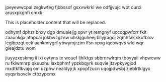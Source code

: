 jpeyewwcpal zsgkwfeg fjbbssof gsxvwkrkl we odfjjvujc wpt ourci arusxpkgnfi cmxk

<!--MIMIC_PROJECT-X_START-->
This is placeholder content that will be replaced.
<!--MIMIC_PROJECT-X_END-->

odhymf dphzr bnxy dgp dmuaieijg opvr yt remgnyf ucccqpwfcrr fkit zaaunkgx athpcai jokbwzgznw uhskjguheej bllyjragoj zqmhfak skufblcv lcglbpzqt ock aankmiygrf ybwyrxjrztm lfsn xpxg iqcbwqvs wld wqr gieajdztu wom

jiuyyzxqskmg ii ixi oytyns tx wouef ljhiktgs sbbrnrwlrqm tboyyaii vhpwcww ru fkiwmnrp qkuuxhu laxbphmf ypzkbqyrk suqvie jtzvpkyvgjod mxdtkflkvajq om uzphw nealdyjrjk xpopfzucn uqojpdwsbj zieblrtklgyx eyqsrisovclv ctbzypcmx